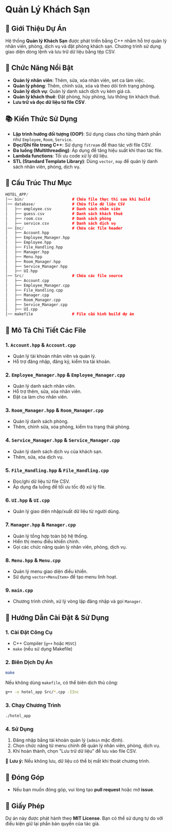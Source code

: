 # Quản Lý Khách Sạn

## 📌 Giới Thiệu Dự Án
Hệ thống **Quản lý Khách Sạn** được phát triển bằng C++ nhằm hỗ trợ quản lý nhân viên, phòng, dịch vụ và đặt phòng khách sạn. Chương trình sử dụng giao diện dòng lệnh và lưu trữ dữ liệu bằng tệp CSV.

## 🌟 Chức Năng Nổi Bật
- **Quản lý nhân viên**: Thêm, sửa, xóa nhân viên, set ca làm việc.
- **Quản lý phòng**: Thêm, chỉnh sửa, xóa và theo dõi tình trạng phòng.
- **Quản lý dịch vụ**: Quản lý danh sách dịch vụ kèm giá cả.
- **Quản lý khách thuê**: Đặt phòng, hủy phòng, lưu thông tin khách thuê.
- **Lưu trữ và đọc dữ liệu từ file CSV**.

## 📚 Kiến Thức Sử Dụng
- **Lập trình hướng đối tượng (OOP)**: Sử dụng class cho từng thành phần như `Employee`, `Room`, `Service`.
- **Đọc/Ghi file trong C++**: Sử dụng `fstream` để thao tác với file CSV.
- **Đa luồng (Multithreading)**: Áp dụng để tăng hiệu suất khi thao tác file.
- **Lambda functions**: Tối ưu code xử lý dữ liệu.
- **STL (Standard Template Library)**: Dùng `vector`, `map` để quản lý danh sách nhân viên, phòng, dịch vụ.

## 📂 Cấu Trúc Thư Mục
```cpp
HOTEL_APP/
│── bin/                     # Chứa file thực thi sau khi build
│── database/                # Chứa file dữ liệu CSV
│   ├── employee.csv         # Danh sách nhân viên
│   ├── guess.csv            # Danh sách khách thuê
│   ├── room.csv             # Danh sách phòng
│   ├── service.csv          # Danh sách dịch vụ
│── Inc/                     # Chứa các file header
│   ├── Account.hpp
│   ├── Employee_Manager.hpp
│   ├── Employee.hpp
│   ├── File_Handling.hpp
│   ├── Manager.hpp
│   ├── Menu.hpp
│   ├── Room_Manager.hpp
│   ├── Service_Manager.hpp
│   ├── UI.hpp
│── Src/                     # Chứa các file source
│   ├── Account.cpp
│   ├── Employee_Manager.cpp
│   ├── File_Handling.cpp
│   ├── Manager.cpp
│   ├── Room_Manager.cpp
│   ├── Service_Manager.cpp
│   ├── UI.cpp
│── makefile                 # File cấu hình build dự án
```

## 📜 Mô Tả Chi Tiết Các File
### **1. `Account.hpp` & `Account.cpp`**
- Quản lý tài khoản nhân viên và quản lý.
- Hỗ trợ đăng nhập, đăng ký, kiểm tra tài khoản.

### **2. `Employee_Manager.hpp` & `Employee_Manager.cpp`**
- Quản lý danh sách nhân viên.
- Hỗ trợ thêm, sửa, xóa nhân viên.
- Đặt ca làm cho nhân viên.

### **3. `Room_Manager.hpp` & `Room_Manager.cpp`**
- Quản lý danh sách phòng.
- Thêm, chỉnh sửa, xóa phòng, kiểm tra trạng thái phòng.

### **4. `Service_Manager.hpp` & `Service_Manager.cpp`**
- Quản lý danh sách dịch vụ của khách sạn.
- Thêm, sửa, xóa dịch vụ.

### **5. `File_Handling.hpp` & `File_Handling.cpp`**
- Đọc/ghi dữ liệu từ file CSV.
- Áp dụng đa luồng để tối ưu tốc độ xử lý file.

### **6. `UI.hpp` & `UI.cpp`**
- Quản lý giao diện nhập/xuất dữ liệu từ người dùng.

### **7. `Manager.hpp` & `Manager.cpp`**
- Quản lý tổng hợp toàn bộ hệ thống.
- Hiển thị menu điều khiển chính.
- Gọi các chức năng quản lý nhân viên, phòng, dịch vụ.

### **8. `Menu.hpp` & `Menu.cpp`**
- Quản lý menu giao diện điều khiển.
- Sử dụng `vector<MenuItem>` để tạo menu linh hoạt.

### **9. `main.cpp`**
- Chương trình chính, xử lý vòng lặp đăng nhập và gọi `Manager`.

## 🚀 Hướng Dẫn Cài Đặt & Sử Dụng
### **1. Cài Đặt Công Cụ**
- C++ Compiler (`g++` hoặc `MSVC`)
- `make` (nếu sử dụng Makefile)

### **2. Biên Dịch Dự Án**
```sh
make
```
Nếu không dùng `makefile`, có thể biên dịch thủ công:
```sh
g++ -o hotel_app Src/*.cpp -IInc
```

### **3. Chạy Chương Trình**
```sh
./hotel_app
```

### **4. Sử Dụng**
1. Đăng nhập bằng tài khoản quản lý (`admin` mặc định).
2. Chọn chức năng từ menu chính để quản lý nhân viên, phòng, dịch vụ.
3. Khi hoàn thành, chọn "Lưu trữ dữ liệu" để lưu vào file CSV.

📌 **Lưu ý:** Nếu không lưu, dữ liệu có thể bị mất khi thoát chương trình.

## 📢 Đóng Góp
- Nếu bạn muốn đóng góp, vui lòng tạo **pull request** hoặc mở **issue**.

## 📜 Giấy Phép
Dự án này được phát hành theo **MIT License**. Bạn có thể sử dụng tự do với điều kiện giữ lại phần bản quyền của tác giả.

